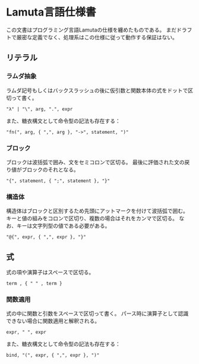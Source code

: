# Lamuta言語仕様書

この文書はプログラミング言語Lamutaの仕様を纏めたものである。
まだドラフトで厳密な定義でなく、処理系はこの仕様に従って動作する保証はない。

## リテラル

### ラムダ抽象
ラムダ記号もしくはバックスラッシュの後に仮引数と関数本体の式をドットで区切って書く。
```ebnf
"λ" | "\", arg, ".", expr
```

また、糖衣構文として命令型の記法も存在する：
```ebnf
"fn(", arg, { ",", arg }, "->", statement, ")"
```

### ブロック
ブロックは波括弧で囲み、文をセミコロンで区切る。
最後に評価された文の戻り値がブロックのそれとなる。
```ebnf
"{", statement, { ";", statement }, "}"
```

### 構造体
構造体はブロックと区別するため先頭にアットマークを付けて波括弧で囲む。
キーと値の組みをコロンで区切り、複数の場合はそれをカンマで区切る。
なお、キーは文字列型の値である必要がある。
```ebnf
"@{", expr, { ",", expr }, "}"
```

## 式
式の項や演算子はスペースで区切る。
```ebnf
term , { " " , term }
```

### 関数適用
式の中に関数と引数をスペースで区切って書く。
パース時に演算子として認識できない場合に関数適用と解釈される。
```ebnf
expr, " ", expr
```

また、糖衣構文として命令型の記法も存在する：
```ebnf
bind, "(", expr, { ",", expr }, ")"
```
